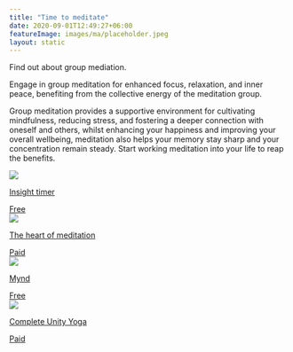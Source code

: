 ```yaml
---
title: "Time to meditate"
date: 2020-09-01T12:49:27+06:00
featureImage: images/ma/placeholder.jpeg
layout: static
---
```


Find out about group mediation.

Engage in group meditation for enhanced focus, relaxation, and inner peace, benefiting from the collective energy of the meditation group.

Group meditation provides a supportive environment for cultivating mindfulness, reducing stress, and fostering a deeper connection with oneself and others, whilst enhancing your happiness and improving your overall wellbeing, meditation also helps your memory stay sharp and your concentration remain steady. Start working meditation into your life to reap the benefits.

<a class="ma-link" href="https://insighttimer.com/"><div class="ma-card ma-card-Community"><div class="ma-icon"><img src ="/images/icon-check.png"/></div><div class="ma-name"><p>Insight timer</p></div><div class="ma-paid-text"><span>Free</span></div></div></a><a class="ma-link" href="https://theartofmeditation.org/meditation-courses"><div class="ma-card ma-card-Community"><div class="ma-icon"><img src ="/images/icon-pound.png"/></div><div class="ma-name"><p>The heart of meditation</p></div><div class="ma-paid-text"><span>Paid</span></div></div></a><a class="ma-link" href="https://www.mynd.uk/blog/10-reasons-to-join-a-meditation-group"><div class="ma-card ma-card-Community"><div class="ma-icon"><img src ="/images/icon-check.png"/></div><div class="ma-name"><p>Mynd</p></div><div class="ma-paid-text"><span>Free </span></div></div></a><a class="ma-link" href="https://www.awin1.com/cread.php?awinmid=29057&awinaffid=1198638&ued=https%3A%2F%2Fcompleteunityyoga.com%2F"><div class="ma-card ma-card-Community"><div class="ma-icon"><img src ="/images/icon-pound.png"/></div><div class="ma-name"><p>Complete Unity Yoga</p></div><div class="ma-paid-text"><span>Paid</span></div></div></a>  

<br/><br/>







